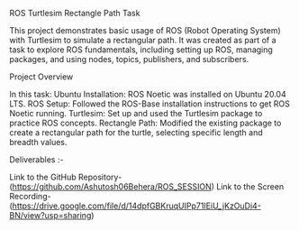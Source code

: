 ROS Turtlesim Rectangle Path Task

This project demonstrates basic usage of ROS (Robot Operating System) with Turtlesim to simulate a rectangular path. It was created as part of a task to explore ROS fundamentals, including setting up ROS, managing packages, and using nodes, topics, publishers, and subscribers.

Project Overview

In this task:
Ubuntu Installation: ROS Noetic was installed on Ubuntu 20.04 LTS.
ROS Setup: Followed the ROS-Base installation instructions to get ROS Noetic running.
Turtlesim: Set up and used the Turtlesim package to practice ROS concepts.
Rectangle Path: Modified the existing package to create a rectangular path for the turtle, selecting specific length and breadth values.


Deliverables :-

Link to the GitHub Repository- (https://github.com/Ashutosh06Behera/ROS_SESSION)
Link to the Screen Recording- (https://drive.google.com/file/d/14dpfGBKruqUIPp71IEiU_jKzOuDi4-BN/view?usp=sharing)
